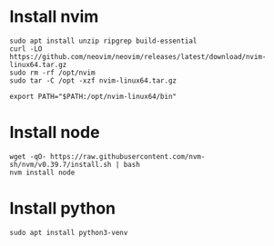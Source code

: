 # Install nvim
```
sudo apt install unzip ripgrep build-essential
curl -LO https://github.com/neovim/neovim/releases/latest/download/nvim-linux64.tar.gz
sudo rm -rf /opt/nvim
sudo tar -C /opt -xzf nvim-linux64.tar.gz

export PATH="$PATH:/opt/nvim-linux64/bin"
```

# Install node
```
wget -qO- https://raw.githubusercontent.com/nvm-sh/nvm/v0.39.7/install.sh | bash
nvm install node
```

# Install python
```
sudo apt install python3-venv
```

